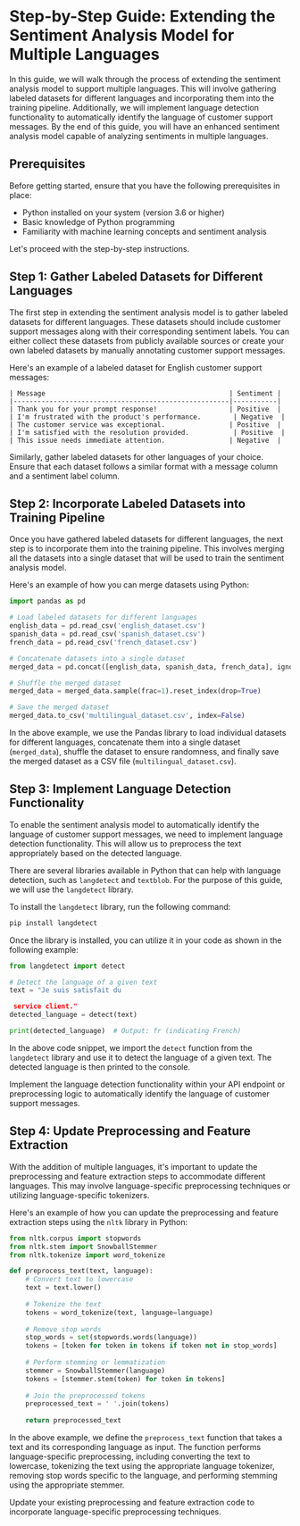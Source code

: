 # Step-by-Step Guide: Extending the Sentiment Analysis Model for Multiple Languages

In this guide, we will walk through the process of extending the sentiment analysis model to support multiple languages. This will involve gathering labeled datasets for different languages and incorporating them into the training pipeline. Additionally, we will implement language detection functionality to automatically identify the language of customer support messages. By the end of this guide, you will have an enhanced sentiment analysis model capable of analyzing sentiments in multiple languages.

## Prerequisites

Before getting started, ensure that you have the following prerequisites in place:

- Python installed on your system (version 3.6 or higher)
- Basic knowledge of Python programming
- Familiarity with machine learning concepts and sentiment analysis

Let's proceed with the step-by-step instructions.

## Step 1: Gather Labeled Datasets for Different Languages

The first step in extending the sentiment analysis model is to gather labeled datasets for different languages. These datasets should include customer support messages along with their corresponding sentiment labels. You can either collect these datasets from publicly available sources or create your own labeled datasets by manually annotating customer support messages.

Here's an example of a labeled dataset for English customer support messages:

```
| Message                                              | Sentiment |
|------------------------------------------------------|-----------|
| Thank you for your prompt response!                  | Positive  |
| I'm frustrated with the product's performance.        | Negative  |
| The customer service was exceptional.                | Positive  |
| I'm satisfied with the resolution provided.           | Positive  |
| This issue needs immediate attention.                | Negative  |
```

Similarly, gather labeled datasets for other languages of your choice. Ensure that each dataset follows a similar format with a message column and a sentiment label column.

## Step 2: Incorporate Labeled Datasets into Training Pipeline

Once you have gathered labeled datasets for different languages, the next step is to incorporate them into the training pipeline. This involves merging all the datasets into a single dataset that will be used to train the sentiment analysis model.

Here's an example of how you can merge datasets using Python:

```python
import pandas as pd

# Load labeled datasets for different languages
english_data = pd.read_csv('english_dataset.csv')
spanish_data = pd.read_csv('spanish_dataset.csv')
french_data = pd.read_csv('french_dataset.csv')

# Concatenate datasets into a single dataset
merged_data = pd.concat([english_data, spanish_data, french_data], ignore_index=True)

# Shuffle the merged dataset
merged_data = merged_data.sample(frac=1).reset_index(drop=True)

# Save the merged dataset
merged_data.to_csv('multilingual_dataset.csv', index=False)
```

In the above example, we use the Pandas library to load individual datasets for different languages, concatenate them into a single dataset (`merged_data`), shuffle the dataset to ensure randomness, and finally save the merged dataset as a CSV file (`multilingual_dataset.csv`).

## Step 3: Implement Language Detection Functionality

To enable the sentiment analysis model to automatically identify the language of customer support messages, we need to implement language detection functionality. This will allow us to preprocess the text appropriately based on the detected language.

There are several libraries available in Python that can help with language detection, such as `langdetect` and `textblob`. For the purpose of this guide, we will use the `langdetect` library.

To install the `langdetect` library, run the following command:

```bash
pip install langdetect
```

Once the library is installed, you can utilize it in your code as shown in the following example:

```python
from langdetect import detect

# Detect the language of a given text
text = "Je suis satisfait du

 service client."
detected_language = detect(text)

print(detected_language)  # Output: fr (indicating French)
```

In the above code snippet, we import the `detect` function from the `langdetect` library and use it to detect the language of a given text. The detected language is then printed to the console.

Implement the language detection functionality within your API endpoint or preprocessing logic to automatically identify the language of customer support messages.

## Step 4: Update Preprocessing and Feature Extraction

With the addition of multiple languages, it's important to update the preprocessing and feature extraction steps to accommodate different languages. This may involve language-specific preprocessing techniques or utilizing language-specific tokenizers.

Here's an example of how you can update the preprocessing and feature extraction steps using the `nltk` library in Python:

```python
from nltk.corpus import stopwords
from nltk.stem import SnowballStemmer
from nltk.tokenize import word_tokenize

def preprocess_text(text, language):
    # Convert text to lowercase
    text = text.lower()
    
    # Tokenize the text
    tokens = word_tokenize(text, language=language)
    
    # Remove stop words
    stop_words = set(stopwords.words(language))
    tokens = [token for token in tokens if token not in stop_words]
    
    # Perform stemming or lemmatization
    stemmer = SnowballStemmer(language)
    tokens = [stemmer.stem(token) for token in tokens]
    
    # Join the preprocessed tokens
    preprocessed_text = ' '.join(tokens)
    
    return preprocessed_text
```

In the above example, we define the `preprocess_text` function that takes a text and its corresponding language as input. The function performs language-specific preprocessing, including converting the text to lowercase, tokenizing the text using the appropriate language tokenizer, removing stop words specific to the language, and performing stemming using the appropriate stemmer.

Update your existing preprocessing and feature extraction code to incorporate language-specific preprocessing techniques.

